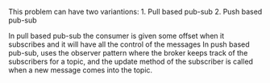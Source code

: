 This problem can have two variantions: 
    1. Pull based pub-sub
    2. Push based pub-sub

In pull based pub-sub the consumer is given some offset when it subscribes and it will have all the control of the messages
In push based pub-sub, uses the observer pattern where the broker keeps track of the subscribers for a topic, and the update method of the subscriber is called when a new message comes into the topic.

